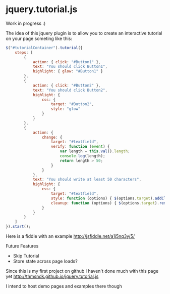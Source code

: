 jquery.tutorial.js
==================
Work in progress :)

The idea of this jquery plugin is to allow you to create an interactive tutorial on your page someting like this:  

```javascript
$("#tutorialContainer").tutorial({
    steps: [
        {
            action: { click: "#Button1" },
            text: "You should click Button1",
            highlight: { glow: "#Button1" }
        },
        {
            action: { click: "#Button2" },
            text: "You should click Button2",
            highlight: {
                css: {
                    target: "#Button2",
                    style: "glow"
                }
            }
        },
        {
            action: {
                change: {
                    target: "#textfield",
                    verify: function (event) {
                        var length = this.val().length;
                        console.log(length);
                        return length > 50;
                    }
                }
            },
            text: "You should write at least 50 characters",
            highlight: {
                css: {
                    target: "#textfield",
                    style: function (options) { $(options.target).addClass("glow"); },
                    cleanup: function (options) { $(options.target).removeClass("glow"); }
                }
            }
        }
    ]
}).start();
```

Here is a fiddle with an example
http://jsfiddle.net/a1j5nq3y/5/

Future Features  

* Skip Tutorial
* Store state across page loads?

Since this is my first project on github I haven't done much with this page yet
http://thmsndk.github.io/jquery.tutorial.js

I intend to host demo pages and examples there though